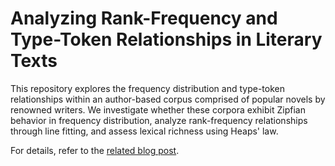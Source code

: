 # Analyzing Rank-Frequency and Type-Token Relationships in Literary Texts

This repository explores the frequency distribution and type-token relationships within an author-based corpus comprised of popular novels by renowned writers. We investigate whether these corpora exhibit Zipfian behavior in frequency distribution, analyze rank-frequency relationships through line fitting, and assess lexical richness using Heaps' law.

For details, refer to the [related blog post](https://bilalkabas.github.io/blog/2023/ziph_ttr/).